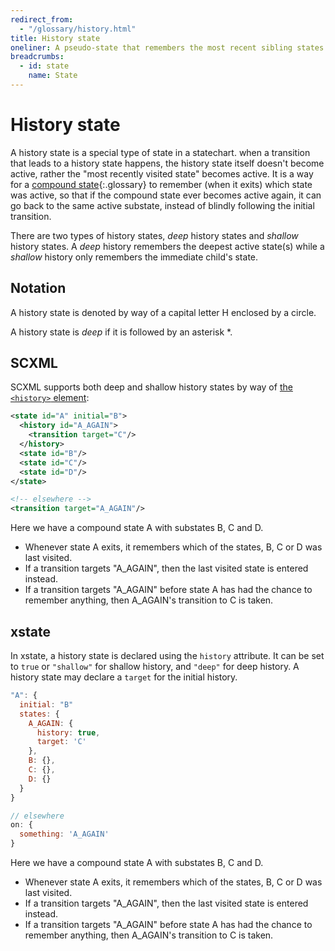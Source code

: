 ```yaml
---
redirect_from:
  - "/glossary/history.html"
title: History state
oneliner: A pseudo-state that remembers the most recent sibling states that were active
breadcrumbs:
  - id: state
    name: State
---
```


# History state

A history state is a special type of state in a statechart.  when a transition that leads to a history state happens, the history state itself doesn't become active, rather the "most recently visited state" becomes active.  It is a way for a [compound state](compound-state.html){:.glossary} to remember (when it exits) which state was active, so that if the compound state ever becomes active again, it can go back to the same active substate, instead of blindly following the initial transition.

There are two types of history states, _deep_ history states and _shallow_ history states.  A _deep_ history remembers the deepest active state(s) while a _shallow_ history only remembers the immediate child's state.

## Notation

A history state is denoted by way of a capital letter H enclosed by a circle.

A history state is _deep_ if it is followed by an asterisk *.

## SCXML

SCXML supports both deep and shallow history states by way of [the `<history>` element](https://www.w3.org/TR/scxml/#history):

``` xml
<state id="A" initial="B">
  <history id="A_AGAIN">
    <transition target="C"/>
  </history>
  <state id="B"/>
  <state id="C"/>
  <state id="D"/>
</state>

<!-- elsewhere -->
<transition target="A_AGAIN"/>
```

Here we have a compound state A with substates B, C and D.

* Whenever state A exits, it remembers which of the states, B, C or D was last visited.
* If a transition targets "A_AGAIN", then the last visited state is entered instead.
* If a transition targets "A_AGAIN" before state A has had the chance to remember anything, then A_AGAIN's transition to C is taken.

## xstate

In xstate, a history state is declared using the `history` attribute.  It can be set to `true` or `"shallow"` for shallow history, and `"deep"` for deep history.  A history state may declare a `target` for the initial history.

``` js
"A": {
  initial: "B"
  states: {
    A_AGAIN: {
      history: true,
      target: 'C'
    },
    B: {},
    C: {},
    D: {}
  }
}

// elsewhere
on: {
  something: 'A_AGAIN'
}
```

Here we have a compound state A with substates B, C and D.

* Whenever state A exits, it remembers which of the states, B, C or D was last visited.
* If a transition targets "A_AGAIN", then the last visited state is entered instead.
* If a transition targets "A_AGAIN" before state A has had the chance to remember anything, then A_AGAIN's transition to C is taken.
